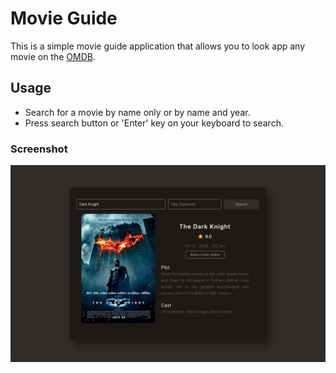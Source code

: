 # Movie Guide
This is a simple movie guide application that allows you to look app any movie on the [OMDB](https://www.omdbapi.com/).

## Usage 
* Search for a movie by name only or by name and year. 
* Press search button or 'Enter' key on your keyboard to search.

### Screenshot
![Movie Guide](./src/assets/screenshot.png)
